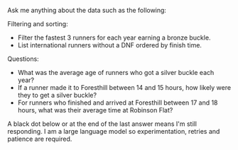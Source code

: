 <p style="font-size: 14px;">Ask me anything about the data such as the following:</p>
<p style="font-size: 14px;">Filtering and sorting:</p>
     <style>
     ul li {
       font-size: 14px; /* Or any other desired size */
     }
     </style>
     <ul>
       <li>Filter the fastest 3 runners for each year earning a bronze buckle.</li>
       <li>List international runners without a DNF ordered by finish time.</li>
     </ul>
     
<p style="font-size: 14px;">Questions:</p>
     <style>
     ul li {
       font-size: 14px; /* Or any other desired size */
     }
     </style>
     <ul>
       <li>What was the average age of runners who got a silver buckle each year?</li>
       <li>If a runner made it to Foresthill between 14 and 15 hours, how likely were they to get a silver buckle?</li>
       <li>For runners who finished and arrived at Foresthill between 17 and 18 hours, what was their average time at Robinson Flat?</li>
    </ul>

<p style="font-size: 14px;">A black dot below or at the end of the last answer means I'm still responding. I am a large language model so experimentation, retries and patience are required.</p>
